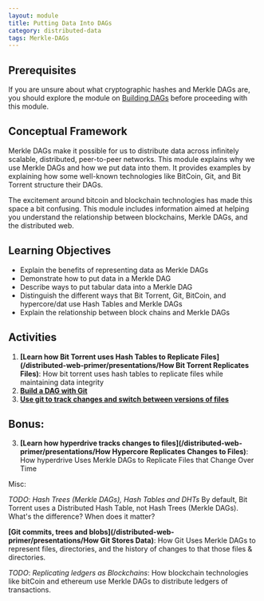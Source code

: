 ```yaml
---
layout: module
title: Putting Data Into DAGs
category: distributed-data
tags: Merkle-DAGs
---
```


## Prerequisites

If you are unsure about what cryptographic hashes and Merkle DAGs are, you should explore the module on [Building DAGs](../building-dags) before proceeding with this module.

## Conceptual Framework

Merkle DAGs make it possible for us to distribute data across infinitely scalable, distributed, peer-to-peer networks.  This module explains why we use Merkle DAGs and how we put data into them. It provides examples by explaining how some well-known technologies like BitCoin, Git, and Bit Torrent structure their DAGs.

The excitement around bitcoin and blockchain technologies has made this space a bit confusing. This module includes information aimed at helping you understand the relationship between blockchains, Merkle DAGs, and the distributed web.

## Learning Objectives

* Explain the benefits of representing data as Merkle DAGs
* Demonstrate how to put data in a Merkle DAG
* Describe ways to put tabular data into a Merkle DAG
* Distinguish the different ways that Bit Torrent, Git, BitCoin, and hypercore/dat use Hash Tables and Merkle DAGs
* Explain the relationship between block chains and Merkle DAGs

## Activities

1. **[Learn how Bit Torrent uses Hash Tables to Replicate Files](/distributed-web-primer/presentations/How Bit Torrent Replicates Files)**: How bit torrent uses hash tables to replicate files
while maintaining data integrity
2. **[Build a DAG with Git](build-a-dag-with-git)**
3. **[Use git to track changes and switch between versions of files](build-a-dag-with-git)**


## Bonus:

3. **[Learn how hyperdrive tracks changes to files](/distributed-web-primer/presentations/How Hypercore Replicates Changes to Files)**: How hyperdrive Uses Merkle DAGs to Replicate Files that Change Over Time  


Misc:

 *TODO*: _Hash Trees (Merkle DAGs), Hash Tables and DHTs_ By default, Bit Torrent uses a Distributed Hash Table, not Hash Trees (Merkle DAGs). What's the difference? When does it matter?

**[Git commits, trees and blobs](/distributed-web-primer/presentations/How Git Stores Data)**: How Git Uses Merkle DAGs to represent files, directories, and the history of changes to that those files & directories.

*TODO*: _Replicating ledgers as Blockchains_: How blockchain technologies like bitCoin and ethereum use Merkle DAGs to distribute ledgers of transactions.  

